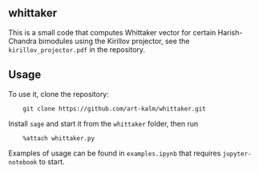 ## whittaker

This is a small code that computes Whittaker vector for certain Harish-Chandra bimodules using the Kirillov projector, see the `kirillov_projector.pdf` in the repository.

## Usage

To use it, clone the repository:

```
	git clone https://github.com/art-kalm/whittaker.git
```

Install `sage` and start it from the `whittaker` folder, then run

```
	%attach whittaker.py
```

Examples of usage can be found in `examples.ipynb` that requires `jupyter-notebook` to start. 



